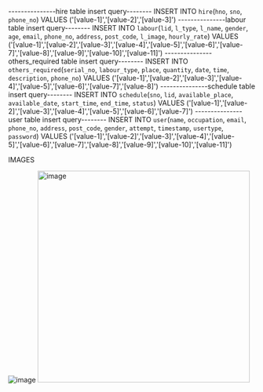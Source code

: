 ---------------hire table insert query--------
INSERT INTO `hire`(`hno`, `sno`, `phone_no`) VALUES ('[value-1]','[value-2]','[value-3]')
---------------labour table insert query--------
INSERT INTO `labour`(`lid`, `l_type`, `l_name`, `gender`, `age`, `email`, `phone_no`, `address`, `post_code`, `l_image`, `hourly_rate`) VALUES ('[value-1]','[value-2]','[value-3]','[value-4]','[value-5]','[value-6]','[value-7]','[value-8]','[value-9]','[value-10]','[value-11]')
---------------others_required table insert query--------
INSERT INTO `others_required`(`serial_no`, `labour_type`, `place`, `quantity`, `date`, `time`, `description`, `phone_no`) VALUES ('[value-1]','[value-2]','[value-3]','[value-4]','[value-5]','[value-6]','[value-7]','[value-8]')
---------------schedule table insert query--------
INSERT INTO `schedule`(`sno`, `lid`, `available_place`, `available_date`, `start_time`, `end_time`, `status`) VALUES ('[value-1]','[value-2]','[value-3]','[value-4]','[value-5]','[value-6]','[value-7]')
---------------user table insert query--------
INSERT INTO `user`(`name`, `occupation`, `email`, `phone_no`, `address`, `post_code`, `gender`, `attempt`, `timestamp`, `usertype`, `password`) VALUES ('[value-1]','[value-2]','[value-3]','[value-4]','[value-5]','[value-6]','[value-7]','[value-8]','[value-9]','[value-10]','[value-11]')

IMAGES

![image](https://user-images.githubusercontent.com/98377206/233290383-29a7a673-d6f7-465a-bf98-bc35556a9c26.png)
<img width="432" alt="image" src="https://user-images.githubusercontent.com/98377206/233290357-21793b23-2122-4d2c-9f26-609c6382eeee.png">
